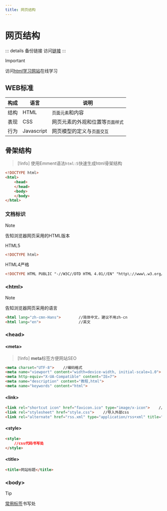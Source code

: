 ```yaml
---
title: 网页结构
---
```


# 网页结构

::: details 备份链接
访问[链接](https://1m29yg5p67.k.topthink.com/@html/)
:::

>[!important]
>访问[html学习网站](<https://www.codecademy.com/learn/learn-html>)在线学习

## WEB标准
| 构成    |语言     |说明     |
| --- | --- | --- |
|结构     |HTML     |`页面元素`和内容     |
|表现     |CSS     |网页元素的外观和位置等`页面样式`     |
|行为     |Javascript     |网页模型的定义与`页面交互`     |

## 骨架结构
>[!info]
>使用Emment语法`html:5`快速生成html骨架结构

```html
<!DOCTYPE html>
<html>
    <head>
    </head>
    <body>
    </body>
</html>
```
### 文档标识
>[!note]
>告知浏览器网页采用的HTML版本

HTML5
```html
<!DOCTYPE html>
```
HTML4严格
```html
<!DOCTYPE HTML PUBLIC "-//W3C//DTD HTML 4.01//EN" "http\://www\.w3.org/TR/html4/strict.dtd">
```

### \<html>
>[!note]
>告知浏览器网页采用的语言

```html
<html lang="zh-cmn-Hans">        //简体中文，建议不用zh-cn
<html lang="en">                 //英文
```
### \<head>
#### \<meta>
>[!info]
> **meta**标签方便网站SEO

```html
<meta charset="UTF-8">    //编码格式
<meta name="viewport" content="width=device-width, initial-scale=1.0">
<meta http-equiv="X-UA-Compatible" content="IE=7">
<meta name="description" content="教程,html">
<meta name="keywords" content="html">
```
#### \<link>
```html
<link rel="shortcut icon" href="favicon.ico" type="image/x-icon">    //网站小图标
<link rel="stylesheet" href="style.css">    //导入外部css
<link rel="alternate" href="rss.xml" type="application/rss+xml" title="RSS">
```
#### \<style>
```html
<style>
    //css代码书写处
</style>
```
#### \<title>
```html
<title>网站标题</title>
```

### \<body>
>[!tip]
>[常用标签](2.md)书写处

